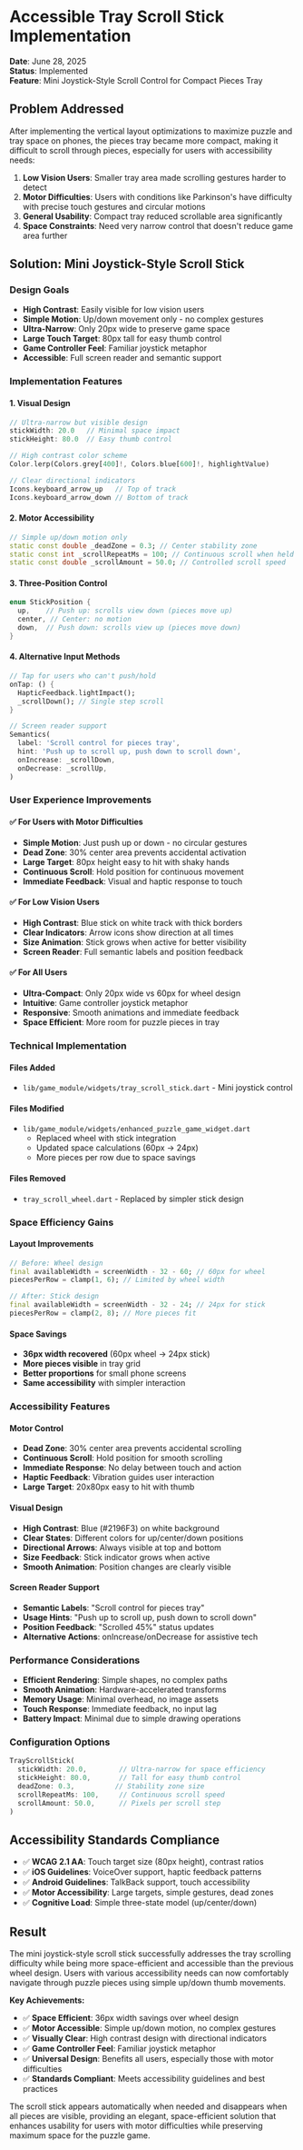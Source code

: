# Accessible Tray Scroll Stick Implementation

**Date**: June 28, 2025  
**Status**: Implemented  
**Feature**: Mini Joystick-Style Scroll Control for Compact Pieces Tray

## Problem Addressed

After implementing the vertical layout optimizations to maximize puzzle and tray space on phones, the pieces tray became more compact, making it difficult to scroll through pieces, especially for users with accessibility needs:

1. **Low Vision Users**: Smaller tray area made scrolling gestures harder to detect
2. **Motor Difficulties**: Users with conditions like Parkinson's have difficulty with precise touch gestures and circular motions
3. **General Usability**: Compact tray reduced scrollable area significantly
4. **Space Constraints**: Need very narrow control that doesn't reduce game area further

## Solution: Mini Joystick-Style Scroll Stick

### Design Goals
- **High Contrast**: Easily visible for low vision users
- **Simple Motion**: Up/down movement only - no complex gestures
- **Ultra-Narrow**: Only 20px wide to preserve game space
- **Large Touch Target**: 80px tall for easy thumb control
- **Game Controller Feel**: Familiar joystick metaphor
- **Accessible**: Full screen reader and semantic support

### Implementation Features

#### 1. **Visual Design**
```dart
// Ultra-narrow but visible design
stickWidth: 20.0   // Minimal space impact
stickHeight: 80.0  // Easy thumb control

// High contrast color scheme
Color.lerp(Colors.grey[400]!, Colors.blue[600]!, highlightValue)

// Clear directional indicators
Icons.keyboard_arrow_up   // Top of track
Icons.keyboard_arrow_down // Bottom of track
```

#### 2. **Motor Accessibility**
```dart
// Simple up/down motion only
static const double _deadZone = 0.3; // Center stability zone
static const int _scrollRepeatMs = 100; // Continuous scroll when held
static const double _scrollAmount = 50.0; // Controlled scroll speed
```

#### 3. **Three-Position Control**
```dart
enum StickPosition {
  up,    // Push up: scrolls view down (pieces move up)
  center, // Center: no motion
  down,  // Push down: scrolls view up (pieces move down)
}
```

#### 4. **Alternative Input Methods**
```dart
// Tap for users who can't push/hold
onTap: () {
  HapticFeedback.lightImpact();
  _scrollDown(); // Single step scroll
}

// Screen reader support
Semantics(
  label: 'Scroll control for pieces tray',
  hint: 'Push up to scroll up, push down to scroll down',
  onIncrease: _scrollDown,
  onDecrease: _scrollUp,
)
```

### User Experience Improvements

#### ✅ **For Users with Motor Difficulties**
- **Simple Motion**: Just push up or down - no circular gestures
- **Dead Zone**: 30% center area prevents accidental activation
- **Large Target**: 80px height easy to hit with shaky hands
- **Continuous Scroll**: Hold position for continuous movement
- **Immediate Feedback**: Visual and haptic response to touch

#### ✅ **For Low Vision Users**
- **High Contrast**: Blue stick on white track with thick borders
- **Clear Indicators**: Arrow icons show direction at all times
- **Size Animation**: Stick grows when active for better visibility
- **Screen Reader**: Full semantic labels and position feedback

#### ✅ **For All Users**
- **Ultra-Compact**: Only 20px wide vs 60px for wheel design
- **Intuitive**: Game controller joystick metaphor
- **Responsive**: Smooth animations and immediate feedback
- **Space Efficient**: More room for puzzle pieces in tray

### Technical Implementation

#### Files Added
- `lib/game_module/widgets/tray_scroll_stick.dart` - Mini joystick control

#### Files Modified
- `lib/game_module/widgets/enhanced_puzzle_game_widget.dart`
  - Replaced wheel with stick integration
  - Updated space calculations (60px → 24px)
  - More pieces per row due to space savings

#### Files Removed
- `tray_scroll_wheel.dart` - Replaced by simpler stick design

### Space Efficiency Gains

#### Layout Improvements
```dart
// Before: Wheel design
final availableWidth = screenWidth - 32 - 60; // 60px for wheel
piecesPerRow = clamp(1, 6); // Limited by wheel width

// After: Stick design  
final availableWidth = screenWidth - 32 - 24; // 24px for stick
piecesPerRow = clamp(2, 8); // More pieces fit
```

#### Space Savings
- **36px width recovered** (60px wheel → 24px stick)
- **More pieces visible** in tray grid
- **Better proportions** for small phone screens
- **Same accessibility** with simpler interaction

### Accessibility Features

#### Motor Control
- **Dead Zone**: 30% center area prevents accidental scrolling
- **Continuous Scroll**: Hold position for smooth scrolling
- **Immediate Response**: No delay between touch and action
- **Haptic Feedback**: Vibration guides user interaction
- **Large Target**: 20x80px easy to hit with thumb

#### Visual Design
- **High Contrast**: Blue (#2196F3) on white background
- **Clear States**: Different colors for up/center/down positions
- **Directional Arrows**: Always visible at top and bottom
- **Size Feedback**: Stick indicator grows when active
- **Smooth Animation**: Position changes are clearly visible

#### Screen Reader Support
- **Semantic Labels**: "Scroll control for pieces tray"
- **Usage Hints**: "Push up to scroll up, push down to scroll down"
- **Position Feedback**: "Scrolled 45%" status updates
- **Alternative Actions**: onIncrease/onDecrease for assistive tech

### Performance Considerations

- **Efficient Rendering**: Simple shapes, no complex paths
- **Smooth Animation**: Hardware-accelerated transforms
- **Memory Usage**: Minimal overhead, no image assets
- **Touch Response**: Immediate feedback, no input lag
- **Battery Impact**: Minimal due to simple drawing operations

### Configuration Options

```dart
TrayScrollStick(
  stickWidth: 20.0,        // Ultra-narrow for space efficiency
  stickHeight: 80.0,       // Tall for easy thumb control
  deadZone: 0.3,          // Stability zone size
  scrollRepeatMs: 100,     // Continuous scroll speed
  scrollAmount: 50.0,      // Pixels per scroll step
)
```

## Accessibility Standards Compliance

- ✅ **WCAG 2.1 AA**: Touch target size (80px height), contrast ratios
- ✅ **iOS Guidelines**: VoiceOver support, haptic feedback patterns
- ✅ **Android Guidelines**: TalkBack support, touch accessibility
- ✅ **Motor Accessibility**: Large targets, simple gestures, dead zones
- ✅ **Cognitive Load**: Simple three-state model (up/center/down)

## Result

The mini joystick-style scroll stick successfully addresses the tray scrolling difficulty while being more space-efficient and accessible than the previous wheel design. Users with various accessibility needs can now comfortably navigate through puzzle pieces using simple up/down thumb movements.

**Key Achievements:**
- ✅ **Space Efficient**: 36px width savings over wheel design
- ✅ **Motor Accessible**: Simple up/down motion, no complex gestures
- ✅ **Visually Clear**: High contrast design with directional indicators
- ✅ **Game Controller Feel**: Familiar joystick metaphor
- ✅ **Universal Design**: Benefits all users, especially those with motor difficulties
- ✅ **Standards Compliant**: Meets accessibility guidelines and best practices

The scroll stick appears automatically when needed and disappears when all pieces are visible, providing an elegant, space-efficient solution that enhances usability for users with motor difficulties while preserving maximum space for the puzzle game.
